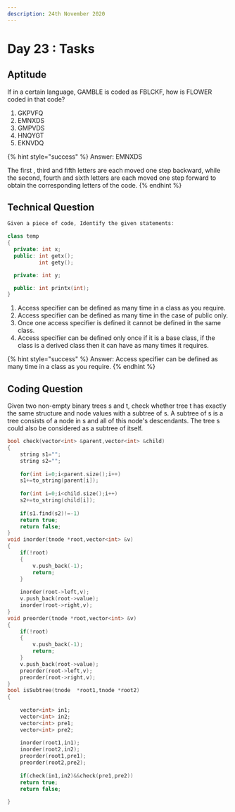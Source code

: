 ```yaml
---
description: 24th November 2020
---
```


# Day 23 : Tasks

## Aptitude

If in a certain language, GAMBLE is coded as FBLCKF, how is FLOWER coded in that code?

1. GKPVFQ
2. EMNXDS
3. GMPVDS
4. HNQYGT
5. EKNVDQ

{% hint style="success" %}
Answer: EMNXDS

The first , third and fifth letters are each moved one step backward, while the second, fourth and sixth letters are each moved one step forward to obtain the corresponding letters of the code.
{% endhint %}

## Technical Question

```cpp
Given a piece of code, Identify the given statements:

class temp
{
  private: int x;
  public: int getx();
          int gety();

  private: int y;

  public: int printx(int);
}

```

1. Access specifier can be defined as many time in a class as you require.
2. Access specifier can be defined as many time in the case of public only.
3. Once one access specifier is defined it cannot be defined in the same class.
4. Access specifier can be defined only once if it is a base class, if the class is a derived class then it can have as many times it requires.

{% hint style="success" %}
Answer: Access specifier can be defined as many time in a class as you require.
{% endhint %}

## Coding Question

Given two non-empty binary trees s and t, check whether tree t has exactly the same structure and node values with a subtree of s. A subtree of s is a tree consists of a node in s and all of this node's descendants. The tree s could also be considered as a subtree of itself.

```cpp
bool check(vector<int> &parent,vector<int> &child)
{
    string s1="";
    string s2="";
    
    for(int i=0;i<parent.size();i++)
    s1+=to_string(parent[i]);
    
    for(int i=0;i<child.size();i++)
    s2+=to_string(child[i]);
    
    if(s1.find(s2)!=-1)
    return true;
    return false;
}
void inorder(tnode *root,vector<int> &v)
{
    if(!root)
    {
        v.push_back(-1);
        return;
    }
    
    inorder(root->left,v);
    v.push_back(root->value);
    inorder(root->right,v);
}
void preorder(tnode *root,vector<int> &v)
{
    if(!root)
    {
        v.push_back(-1);
        return;
    }
    v.push_back(root->value);
    preorder(root->left,v);
    preorder(root->right,v);
}
bool isSubtree(tnode  *root1,tnode *root2)
{
    
    vector<int> in1;
    vector<int> in2;
    vector<int> pre1;
    vector<int> pre2;
    
    inorder(root1,in1);
    inorder(root2,in2);
    preorder(root1,pre1);
    preorder(root2,pre2);
    
    if(check(in1,in2)&&check(pre1,pre2))
    return true;
    return false;
    
}
```

